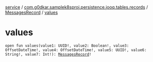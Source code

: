 [service](../../index.md) / [com.g0dkar.samplek8sproj.persistence.jooq.tables.records](../index.md) / [MessagesRecord](index.md) / [values](./values.md)

# values

`open fun values(value1: UUID!, value2: Boolean!, value3: OffsetDateTime!, value4: OffsetDateTime!, value5: UUID!, value6: String!, value7: Int!): `[`MessagesRecord`](index.md)`!`